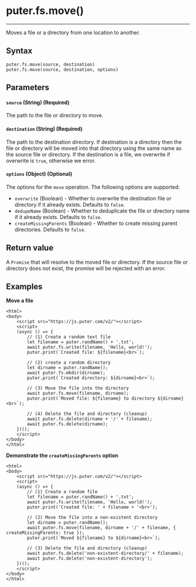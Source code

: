# puter.fs.move()
* * *

Moves a file or a directory from one location to another.

[](#syntax)Syntax
-----------------

```
puter.fs.move(source, destination)
puter.fs.move(source, destination, options)

```


[](#parameters)Parameters
-------------------------

#### [](#-code-source-code-string-required-)`source` (String) (Required)

The path to the file or directory to move.

#### [](#-code-destination-code-string-required-)`destination` (String) (Required)

The path to the destination directory. If destination is a directory then the file or directory will be moved into that directory using the same name as the source file or directory. If the destination is a file, we overwrite if overwrite is `true`, otherwise we error.

#### [](#-code-options-code-object-optional-)`options` (Object) (Optional)

The options for the `move` operation. The following options are supported:

*   `overwrite` (Boolean) - Whether to overwrite the destination file or directory if it already exists. Defaults to `false`.
*   `dedupeName` (Boolean) - Whether to deduplicate the file or directory name if it already exists. Defaults to `false`.
*   `createMissingParents` (Boolean) - Whether to create missing parent directories. Defaults to `false`.

[](#return-value)Return value
-----------------------------

A `Promise` that will resolve to the moved file or directory. If the source file or directory does not exist, the promise will be rejected with an error.

[](#examples)Examples
---------------------

**Move a file**

```
<html>
<body>
    <script src="https://js.puter.com/v2/"></script>
    <script>
    (async () => {
        // (1) Create a random text file
        let filename = puter.randName() + '.txt';
        await puter.fs.write(filename, 'Hello, world!');
        puter.print(`Created file: ${filename}<br>`);

        // (2) create a random directory
        let dirname = puter.randName();
        await puter.fs.mkdir(dirname);
        puter.print(`Created directory: ${dirname}<br>`);

        // (3) Move the file into the directory
        await puter.fs.move(filename, dirname);
        puter.print(`Moved file: ${filename} to directory ${dirname}<br>`);

        // (4) Delete the file and directory (cleanup)
        await puter.fs.delete(dirname + '/' + filename);
        await puter.fs.delete(dirname);
    })();
    </script>
</body>
</html>

```


**Demonstrate the `createMissingParents` option**

```
<html>
<body>
    <script src="https://js.puter.com/v2/"></script>
    <script>
    (async () => {
        // (1) Create a random file
        let filename = puter.randName() + '.txt';
        await puter.fs.write(filename, 'Hello, world!');
        puter.print('Created file: ' + filename + '<br>');

        // (2) Move the file into a non-existent directory
        let dirname = puter.randName();
        await puter.fs.move(filename, dirname + '/' + filename, { createMissingParents: true });
        puter.print(`Moved ${filename} to ${dirname}<br>`);

        // (3) Delete the file and directory (cleanup)
        await puter.fs.delete('non-existent-directory/' + filename);
        await puter.fs.delete('non-existent-directory');
    })();
    </script>
</body>
</html>

```
